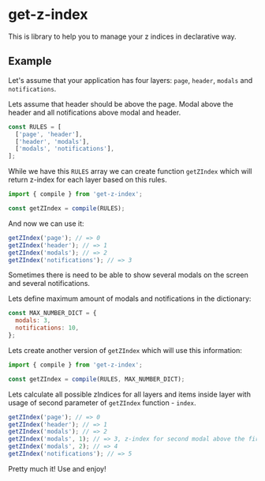 # get-z-index

This is library to help you to manage your z indices in declarative way.

## Example

Let's assume that your application has four layers: `page`, `header`, `modals` and `notifications`.

Lets assume that header should be above the page. Modal above the header and all notifications above modal and header.

```javascript
const RULES = [
  ['page', 'header'],
  ['header', 'modals'],
  ['modals', 'notifications'],
];
```

While we have this `RULES` array we can create function `getZIndex` which will return z-index for each layer based on this rules.

```javascript
import { compile } from 'get-z-index';

const getZIndex = compile(RULES);
```

And now we can use it:

```javascript
getZIndex('page'); // => 0
getZIndex('header'); // => 1
getZIndex('modals'); // => 2
getZIndex('notifications'); // => 3
```

Sometimes there is need to be able to show several modals on the screen and several notifications.

Lets define maximum amount of modals and notifications in the dictionary:

```javascript
const MAX_NUMBER_DICT = {
  modals: 3,
  notifications: 10,
};
```

Lets create another version of `getZIndex` which will use this information:

```javascript
import { compile } from 'get-z-index';

const getZIndex = compile(RULES, MAX_NUMBER_DICT);
```

Lets calculate all possible zIndices for all layers and items inside layer with usage of second parameter of `getZIndex` function - `index`.

```javascript
getZIndex('page'); // => 0
getZIndex('header'); // => 1
getZIndex('modals'); // => 2
getZIndex('modals', 1); // => 3, z-index for second modal above the first modal
getZIndex('modals', 2); // => 4
getZIndex('notifications'); // => 5
```

Pretty much it! Use and enjoy!
